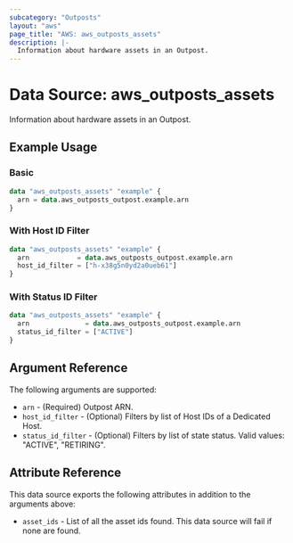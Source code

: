 ```yaml
---
subcategory: "Outposts"
layout: "aws"
page_title: "AWS: aws_outposts_assets"
description: |-
  Information about hardware assets in an Outpost.
---
```


# Data Source: aws_outposts_assets

Information about hardware assets in an Outpost.

## Example Usage

### Basic

```terraform
data "aws_outposts_assets" "example" {
  arn = data.aws_outposts_outpost.example.arn
}
```

### With Host ID Filter

```terraform
data "aws_outposts_assets" "example" {
  arn            = data.aws_outposts_outpost.example.arn
  host_id_filter = ["h-x38g5n0yd2a0ueb61"]
}
```

### With Status ID Filter

```terraform
data "aws_outposts_assets" "example" {
  arn              = data.aws_outposts_outpost.example.arn
  status_id_filter = ["ACTIVE"]
}
```

## Argument Reference

The following arguments are supported:

* `arn` - (Required) Outpost ARN.
* `host_id_filter` - (Optional) Filters by list of Host IDs of a Dedicated Host.
* `status_id_filter` - (Optional) Filters by list of state status. Valid values: "ACTIVE", "RETIRING".

## Attribute Reference

This data source exports the following attributes in addition to the arguments above:

* `asset_ids` - List of all the asset ids found. This data source will fail if none are found.
